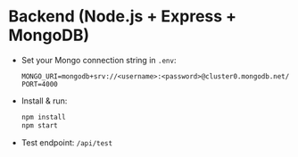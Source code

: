 # Backend (Node.js + Express + MongoDB)

- Set your Mongo connection string in `.env`:
  ```
  MONGO_URI=mongodb+srv://<username>:<password>@cluster0.mongodb.net/
  PORT=4000
  ```
- Install & run:
  ```bash
  npm install
  npm start
  ```
- Test endpoint: `/api/test`
